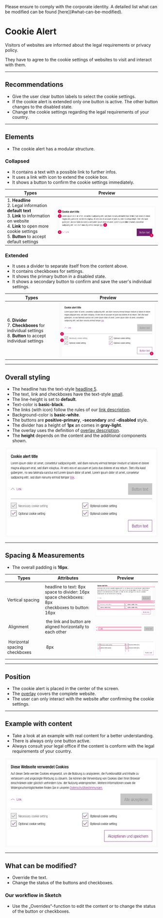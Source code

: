 <AlertInfo alertHeadline="Modifiable">
Please ensure to comply with the corporate identity. A detailed list what can be modified can be found [here](#what-can-be-modified).
</AlertInfo>

# Cookie Alert

Visitors of websites are informed about the legal requirements or privacy policy.

They have to agree to the cookie settings of websites to visit and interact with them.

---

## Recommendations

- Give the user clear button labels to select the cookie settings.
- If the cookie alert is extended only one button is active. The other button changes to the disabled state.
- Change the cookie settings regarding the legal requirements of your country.

---

## Elements

- The cookie alert has a modular structure.

### Collapsed

- It contains a text with a possible link to further infos.
- It uses a link with icon to extend the cookie box.
- It shows a button to confirm the cookie settings immediately.

| Types | Preview |
|---|---|
| 1. **Headline**<br>2. Legal information **default text**<br>3. **Link** to information on website<br>4. **Link** to open more cookie settings<br>5. **Button** to accept default settings | ![cookie collapsed](assets/collapsed@1x.png) |

### Extended

- It uses a divider to separate itself from the content above.
- It contains checkboxes for settings.
- It shows the primary button in a disabled state.
- It shows a secondary button to confirm and save the user's individual settings.

| Types | Preview |
|---|---|
| 6. **Divider**<br>7. **Checkboxes** for individual settings<br>8. **Button** to accept individual settings | ![cookie extended](assets/extended@1x.png) |

---

## Overall styling

- The headline has the text-style [headline 5](../../General/Typography/Typography.md#headlines-headline-level-5).
- The text, link and checkboxes have the text-style [small](../../General/Typography/Typography.md#small).
- The line-height is set to **default**.
- Text-color is **basic-black**.
- The links (with icon) follow the rules of our [link description](../../General/Link/Link.md).
- Background-color is **basic-white**.
- The buttons are **positive-primary**, **-secondary** and **-disabled** style.
- The divider has a height of **1px** an comes in **gray-light**.
- The overlay uses the definition of [overlay description](../../General/Effect/Effect.md#overlays).
- The **height** depends on the content and the additional components shown.


![complete cookie alert](assets/complete@1x.png)

---

## Spacing & Measurements

- The overall padding is **16px**.

| Types | Attributes | Preview |
|---|---|---|
| Vertical spacing | headline to text: 8px <br> space to divider: 16px <br> space checkboxes: 8px <br> checkboxes to button: 16px | ![vertical spacing](assets/measurements/vertical-spacing@1x.png) |
| Alignment | the link and button are aligned horizontally to each other | ![link vertical spacing](assets/measurements/link-vertical-spacing@1x.png) |
| Horizontal spacing checkboxes | 8px | ![checkboxes vertical spacing](assets/measurements/checkboxes-horizontal-spacing@1x.png) |

---

## Position

- The cookie alert is placed in the center of the screen.
- The [overlay](../../General/Effect/Effect.md#overlays) covers the complete website.
- The user can only interact with the website after confirming the cookie settings.

---

## Example with content

- Take a look at an example with real content for a better understanding.
- There is always only one button active.
- Always consult your legal office if the content is conform with the legal requirements of your country.

![Example cookie alert](assets/content-example@1x.png)

---

## What can be modified?

- Override the text.
- Change the status of the buttons and checkboxes.

### Our workflow in Sketch

- Use the „Overrides“-function to edit the content or to change the status of the button or checkboxes.
